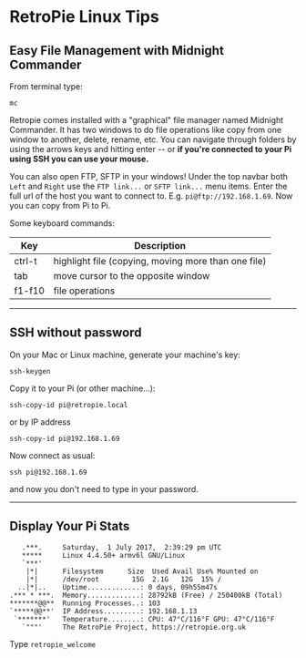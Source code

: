 # RetroPie Linux Tips

## Easy File Management with Midnight Commander

From terminal type:

`mc`

Retropie comes installed with a "graphical" file manager named Midnight Commander. 
It has two windows to do file operations like copy from one window to another, 
delete, rename, etc. You can navigate through folders by using the arrows keys and 
hitting enter -- or **if you're connected to your Pi using SSH you can use your
mouse.**

You can also open FTP, SFTP in your windows! Under the top navbar both `Left` and `Right` use the `FTP link...` or `SFTP link...` menu items. Enter the full url of the host you want to connect to. E.g. `pi@ftp://192.168.1.69`. Now you can copy from Pi to Pi.

Some keyboard commands:

|Key|Description|
|--|--|
|ctrl-t|highlight file (copying, moving more than one file)|
|tab|move cursor to the opposite window|
|f1-f10|file operations|


----

## SSH without password

On your Mac or Linux machine, generate your machine's key:

`ssh-keygen`

Copy it to your Pi (or other machine...):

`ssh-copy-id pi@retropie.local`

or by IP address

`ssh-copy-id pi@192.168.1.69`

Now connect as usual:

`ssh pi@192.168.1.69`

and now you don't need to type in your password.


----

## Display Your Pi Stats

```
   .***.     Saturday,  1 July 2017,  2:39:29 pm UTC
   *****     Linux 4.4.50+ armv6l GNU/Linux
   `***'
    |*|      Filesystem      Size  Used Avail Use% Mounted on
    |*|      /dev/root        15G  2.1G   12G  15% /
  ..|*|..    Uptime.............: 0 days, 09h55m47s
.*** * ***.  Memory.............: 28792kB (Free) / 250400kB (Total)
*******@@**  Running Processes..: 103
`*****@@**'  IP Address.........: 192.168.1.13
 `*******'   Temperature........: CPU: 47°C/116°F GPU: 47°C/116°F
   `"""'     The RetroPie Project, https://retropie.org.uk
```

Type `retropie_welcome`
